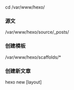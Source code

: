 cd /var/www/hexo/

### 源文

/var/www/hexo/source/_posts/

### 创建模板

/var/www/hexo/scaffolds/*

### 创建新文章

hexo new [layout] <title>

e.g

hexo new memoir-post 定时器重启爱奇艺客户端


### 监听，即使预览效果

192.168.1.121 dev121.blog.com

./tools/w.sh


### 提交到git，发布至git blog

./tools/p.sh

http://tomhjx.github.io/
